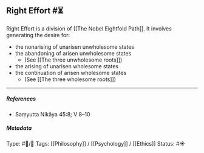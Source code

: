 ## Right Effort  #⏳ 

Right Effort is a division of [[The Nobel Eightfold Path]]. It involves generating the desire for:

- the nonarising of unarisen unwholesome states
- the abandoning of arisen unwholesome states
   - (See [[The three unwholesome roots]])
- the arising of unarisen wholesome states
- the continuation of arisen wholesome states
   - (See [[The three wholesome roots]])

___

##### References

- Saṃyutta Nikāya 45:8; V 8–10

##### Metadata
Type: #🔵/🔵 
Tags: [[Philosophy]] / [[Psychology]] / [[Ethics]] 
Status: #☀️ 